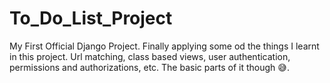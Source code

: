 # To_Do_List_Project
My First Official Django Project. Finally applying some od the things I learnt in this project. 
Url matching, class based views, user authentication, permissions and authorizations, etc. The basic parts of it though 😅.
